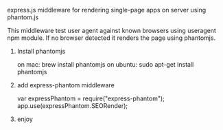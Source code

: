 express.js middleware for rendering single-page apps on server using phantom.js

This middleware test user agent against known browsers using useragent npm module. If no browser detected it renders the page using phantomjs.

1. Install phantomjs
	
	on mac: brew install phantomjs 
	on ubuntu: sudo apt-get install phantomjs

2. add express-phantom middleware

	var expressPhantom = require("express-phantom");
	app.use(expressPhantom.SEORender);

3. enjoy